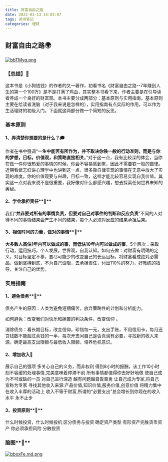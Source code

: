 ```yaml
---
title: 财富自由之路
date: 2022-03-13 14:03:07
tags: 读书笔记
categories: 理财
---
```

## 财富自由之路🌍
[![bbTMyq.png](https://s1.ax1x.com/2022/03/13/bbTMyq.png)](https://imgtu.com/i/bbTMyq)
### 【总结】🌌

这本书是《小狗钱钱》的作者的又一著作，初看书名《财富自由之路--7年赚到人生的第一个100万》是不是打满了鸡血，其实整本书看下来，作者主要是在引导读者养成一个良好的财富观。本书主要分成两部分：基本原则与实用指南。基本原则主要在给读者洗脑（对于我来说是怎样的），实用指南有点实际的作用，可以作为生活理财的初级入门。下面就这两部分做一个简短的反思。

### 基本原则

#### 1、弄清楚你想要的是什么？**🎓**

作者在书中强调“**一生中能否有所作为，并不取决你铁一般的行动准则，而是与你的梦想，目标，价值观，和策略直接相关**。”对于这一点，我有比较深的体会，当你在做一件你很热爱的事情的时候，你会不容易感到累，因此不需要铁一般的自律。近期看武志红讲心理学中也讲到这一点，很多靠自律实现的事情在无意中放大了实现的难度。你的价值观要与兴趣，目标一致，这样才能比较容易实现自我价值。其实这一点对我来说不是很重要，我好像对什么都感兴趣，想去探索任何世界未知的奥秘。

#### 2、学会承担责任**👀**

我们“**并非要对所有的事情负责，但要对自己对事件的判断和反应负责**”不同的人对待不同的事情结果会产生不同的结果，每个人必须对反应的结果承担后果。

#### 3、相信时间的力量，做对的事情**🦷**

**大多数人高估1年内可以做成的事，而低估10年内可以做成的事**，5个层次：采取行动，运用技巧，个人发展，世界观，自我认知。如何去做：对财富有明确的定义，对目标坚定不移，要尽可能少的改变自己的长远目标，将财富看成绝对必需品，做到坚持到底，不为自己设限，去承担责任，付出110%的努力，好教练的指导，关注自己的优势。

### 实用指南

#### 1、避免债务**🦴**

债务产生的原因：人类为避免短期痛苦，放弃策略性的计划和分析能力。

如何避免：改变我们对快乐和痛苦的判决条件，改变信仰 。

消除债务：看长期目标，改变信仰，珍惜每一元，支出手账，不用信用卡，每月还贷钱数不能超过余钱的一半，每次开支问自己是否真滴有必要，寻找新的收入来源，确定最高支出限额与最低收入限额，培养危机意识。

#### 2、增加收入🍃

展示自己的强项
多关心自己的义务，而非权利
得到8小时的报酬，该工作10小时
刻不容缓的处理事情,完美意味着停滞不前
所有事情都值得你去好好地做
使自己成为不可或缺的一员
对自己进行深造
越有问题越自告奋勇
让自己成为专家,将自己宣称为专家
寻找其他收入来源:产品价值,知识价值,服务价值,创意价值
将精力集中在收入丰厚的活动上
收入不等于财富,所谓的“必要支出”总会增长到你现在的收入水平
永不止步

#### 3、投资原则**💼**

什么时候投资，什么时候投机
区分债务与投资
确定资产类型
有形资产完胜货币资产
你必须承担风险
分散投资

### 脑图**🧠**

[![bboxFe.md.png](https://s1.ax1x.com/2022/03/13/bboxFe.md.png)](https://imgtu.com/i/bboxFe)